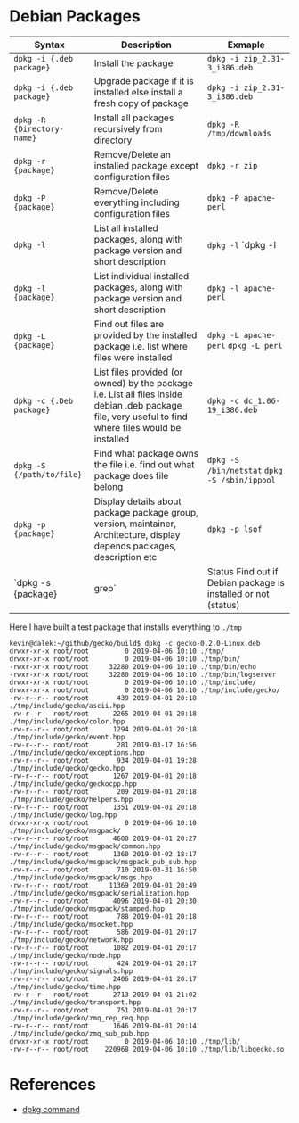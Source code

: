 # Debian Packages

| Syntax | Description | Exmaple |
|---|---|---|
| `dpkg -i {.deb package}`	  | Install the package |	`dpkg -i zip_2.31-3_i386.deb` |
| `dpkg -i {.deb package}`	  | Upgrade package if it is installed else install a fresh copy of package	| `dpkg -i zip_2.31-3_i386.deb` |
| `dpkg -R {Directory-name}`	| Install all packages recursively from directory	| `dpkg -R /tmp/downloads` |
| `dpkg -r {package}`       	| Remove/Delete an installed package except configuration files |	`dpkg -r zip` |
| `dpkg -P {package}`         | Remove/Delete everything including configuration files	| `dpkg -P apache-perl` |
| `dpkg -l`	                  | List all installed packages, along with package version and short description	| `dpkg -l` `dpkg -l | less`  `dpkg -l '*apache*'` `dpkg -l | grep -i 'sudo'` |
| `dpkg -l {package}`         | List individual installed packages, along with package version and short description | `dpkg -l apache-perl` |
| `dpkg -L {package}`         | Find out files are provided by the installed package i.e. list where files were installed	| `dpkg -L apache-perl` `dpkg -L perl` |
| `dpkg -c {.Deb package}`    | List files provided (or owned) by the package i.e. List all files inside debian .deb package file, very useful to find where files would be installed	| `dpkg -c dc_1.06-19_i386.deb` |
| `dpkg -S {/path/to/file}`   | Find what package owns the file i.e. find out what package does file belong	| `dpkg -S /bin/netstat` `dpkg -S /sbin/ippool` |
| `dpkg -p {package}`	        | Display details about package package group, version, maintainer, Architecture, display depends packages, description etc |	`dpkg -p lsof` |
| `dpkg -s {package} | grep`  | Status	Find out if Debian package is installed or not (status)	| `dpkg -s lsof | grep Status` |

Here I have built a test package that installs everything to `./tmp`

```
kevin@dalek:~/github/gecko/build$ dpkg -c gecko-0.2.0-Linux.deb 
drwxr-xr-x root/root         0 2019-04-06 10:10 ./tmp/
drwxr-xr-x root/root         0 2019-04-06 10:10 ./tmp/bin/
-rwxr-xr-x root/root     32280 2019-04-06 10:10 ./tmp/bin/echo
-rwxr-xr-x root/root     32280 2019-04-06 10:10 ./tmp/bin/logserver
drwxr-xr-x root/root         0 2019-04-06 10:10 ./tmp/include/
drwxr-xr-x root/root         0 2019-04-06 10:10 ./tmp/include/gecko/
-rw-r--r-- root/root       439 2019-04-01 20:18 ./tmp/include/gecko/ascii.hpp
-rw-r--r-- root/root      2265 2019-04-01 20:18 ./tmp/include/gecko/color.hpp
-rw-r--r-- root/root      1294 2019-04-01 20:18 ./tmp/include/gecko/event.hpp
-rw-r--r-- root/root       281 2019-03-17 16:56 ./tmp/include/gecko/exceptions.hpp
-rw-r--r-- root/root       934 2019-04-01 19:28 ./tmp/include/gecko/gecko.hpp
-rw-r--r-- root/root      1267 2019-04-01 20:18 ./tmp/include/gecko/geckocpp.hpp
-rw-r--r-- root/root       209 2019-04-01 20:18 ./tmp/include/gecko/helpers.hpp
-rw-r--r-- root/root      1351 2019-04-01 20:18 ./tmp/include/gecko/log.hpp
drwxr-xr-x root/root         0 2019-04-06 10:10 ./tmp/include/gecko/msgpack/
-rw-r--r-- root/root      4608 2019-04-01 20:27 ./tmp/include/gecko/msgpack/common.hpp
-rw-r--r-- root/root      1360 2019-04-02 18:17 ./tmp/include/gecko/msgpack/msgpack_pub_sub.hpp
-rw-r--r-- root/root       710 2019-03-31 16:50 ./tmp/include/gecko/msgpack/msgs.hpp
-rw-r--r-- root/root     11369 2019-04-01 20:49 ./tmp/include/gecko/msgpack/serialization.hpp
-rw-r--r-- root/root      4096 2019-04-01 20:30 ./tmp/include/gecko/msgpack/stamped.hpp
-rw-r--r-- root/root       788 2019-04-01 20:18 ./tmp/include/gecko/msocket.hpp
-rw-r--r-- root/root       586 2019-04-01 20:17 ./tmp/include/gecko/network.hpp
-rw-r--r-- root/root      1082 2019-04-01 20:17 ./tmp/include/gecko/node.hpp
-rw-r--r-- root/root       424 2019-04-01 20:17 ./tmp/include/gecko/signals.hpp
-rw-r--r-- root/root      2406 2019-04-01 20:17 ./tmp/include/gecko/time.hpp
-rw-r--r-- root/root      2713 2019-04-01 21:02 ./tmp/include/gecko/transport.hpp
-rw-r--r-- root/root       751 2019-04-01 20:17 ./tmp/include/gecko/zmq_rep_req.hpp
-rw-r--r-- root/root      1646 2019-04-01 20:14 ./tmp/include/gecko/zmq_sub_pub.hpp
drwxr-xr-x root/root         0 2019-04-06 10:10 ./tmp/lib/
-rw-r--r-- root/root    220968 2019-04-06 10:10 ./tmp/lib/libgecko.so
```


# References

- [dpkg command](https://www.cyberciti.biz/howto/question/linux/dpkg-cheat-sheet.php)
